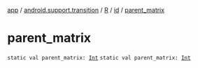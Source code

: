 [app](../../../index.md) / [android.support.transition](../../index.md) / [R](../index.md) / [id](index.md) / [parent_matrix](./parent_matrix.md)

# parent_matrix

`static val parent_matrix: `[`Int`](https://kotlinlang.org/api/latest/jvm/stdlib/kotlin/-int/index.html)
`static val parent_matrix: `[`Int`](https://kotlinlang.org/api/latest/jvm/stdlib/kotlin/-int/index.html)